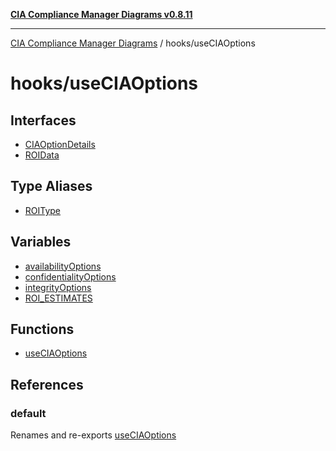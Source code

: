 [**CIA Compliance Manager Diagrams v0.8.11**](../../README.md)

***

[CIA Compliance Manager Diagrams](../../modules.md) / hooks/useCIAOptions

# hooks/useCIAOptions

## Interfaces

- [CIAOptionDetails](interfaces/CIAOptionDetails.md)
- [ROIData](interfaces/ROIData.md)

## Type Aliases

- [ROIType](type-aliases/ROIType.md)

## Variables

- [availabilityOptions](variables/availabilityOptions.md)
- [confidentialityOptions](variables/confidentialityOptions.md)
- [integrityOptions](variables/integrityOptions.md)
- [ROI\_ESTIMATES](variables/ROI_ESTIMATES.md)

## Functions

- [useCIAOptions](functions/useCIAOptions.md)

## References

### default

Renames and re-exports [useCIAOptions](functions/useCIAOptions.md)
